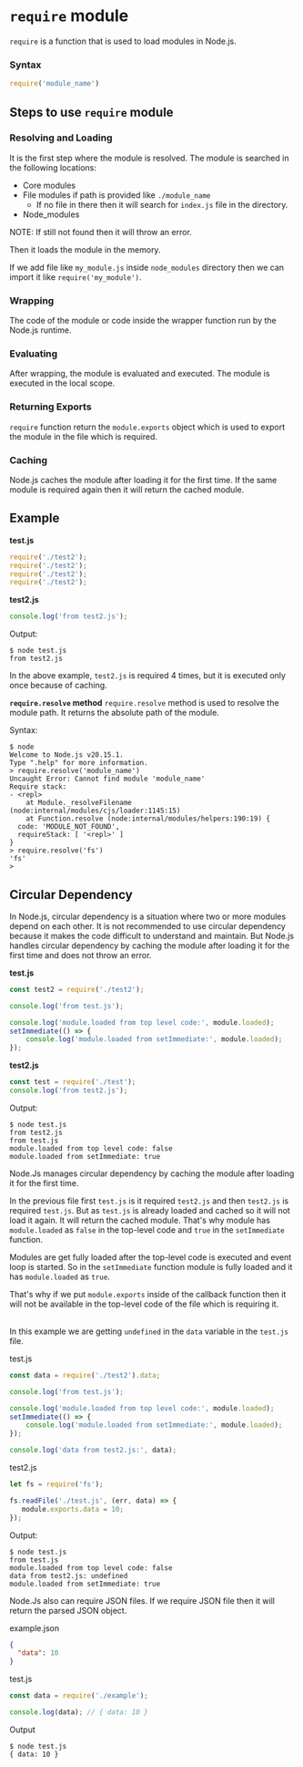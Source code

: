 # `require` module
`require` is a function that is used to load modules in Node.js.

### Syntax
```javascript
require('module_name')
```

## Steps to use `require` module
### Resolving and Loading
It is the first step where the module is resolved. The module is searched in the following locations:
- Core modules
- File modules if path is provided like `./module_name`
  - If no file in there then it will search for `index.js` file in the directory.
- Node_modules

NOTE: If still not found then it will throw an error.

Then it loads the module in the memory.

If we add file like `my_module.js` inside `node_modules` directory then we can import it like `require('my_module')`.

### Wrapping
The code of the module or code inside the wrapper function run by the Node.js runtime.

### Evaluating
After wrapping, the module is evaluated and executed. The module is executed in the local scope.

### Returning Exports
`require` function return the `module.exports` object which is used to export the module in the file which is required.

### Caching
Node.js caches the module after loading it for the first time. If the same module is required again then it will return
the cached module.

## Example
**test.js**
```js
require('./test2');
require('./test2');
require('./test2');
require('./test2');
```
**test2.js**
```js
console.log('from test2.js');
```

Output:
```shell
$ node test.js
from test2.js
```
In the above example, `test2.js` is required 4 times, but it is executed only once because of caching.



**`require.resolve` method**
`require.resolve` method is used to resolve the module path. It returns the absolute path of the module.

Syntax:
```shell
$ node
Welcome to Node.js v20.15.1.
Type ".help" for more information.
> require.resolve('module_name')
Uncaught Error: Cannot find module 'module_name'
Require stack:
- <repl>
    at Module._resolveFilename (node:internal/modules/cjs/loader:1145:15)
    at Function.resolve (node:internal/modules/helpers:190:19) {
  code: 'MODULE_NOT_FOUND',
  requireStack: [ '<repl>' ]
}
> require.resolve('fs')
'fs'
>
```

## Circular Dependency
In Node.js, circular dependency is a situation where two or more modules depend on each other. It is not recommended to
use circular dependency because it makes the code difficult to understand and maintain. But Node.js handles circular
dependency by caching the module after loading it for the first time and does not throw an error.

**test.js**
```js
const test2 = require('./test2');

console.log('from test.js');

console.log('module.loaded from top level code:', module.loaded);
setImmediate(() => {
    console.log('module.loaded from setImmediate:', module.loaded);
});

```

**test2.js**
```js
const test = require('./test');
console.log('from test2.js');
```

Output:
```shell
$ node test.js
from test2.js
from test.js
module.loaded from top level code: false
module.loaded from setImmediate: true
```

Node.Js manages circular dependency by caching the module after loading it for the first time. 

In the previous file first `test.js` is it required `test2.js` and then `test2.js` is required `test.js`. But as `test.js`
is already loaded and cached so it will not load it again. It will return the cached module. That's why module has 
`module.loaded` as `false` in the top-level code and `true` in the `setImmediate` function. 

Modules are get fully loaded after the top-level code is executed and event loop is started. So in the `setImmediate` 
function module is fully loaded and it has `module.loaded` as `true`.

That's why if we put `module.exports` inside of the callback function then it will not be available in the top-level 
code of the file which is requiring it. <br/><br/>

In this example we are getting `undefined` in the `data` variable in the `test.js` file.

test.js
```js
const data = require('./test2').data;

console.log('from test.js');

console.log('module.loaded from top level code:', module.loaded);
setImmediate(() => {
    console.log('module.loaded from setImmediate:', module.loaded);
});

console.log('data from test2.js:', data);
```

test2.js
```js
let fs = require('fs');

fs.readFile('./test.js', (err, data) => {
   module.exports.data = 10;
});
```

Output:
```shell
$ node test.js
from test.js
module.loaded from top level code: false
data from test2.js: undefined
module.loaded from setImmediate: true
```


Node.Js also can require JSON files. If we require JSON file then it will return the parsed JSON object.

example.json
```json
{
  "data": 10
}
```
test.js
```js
const data = require('./example');

console.log(data); // { data: 10 }
```
Output
```shell
$ node test.js
{ data: 10 }
```